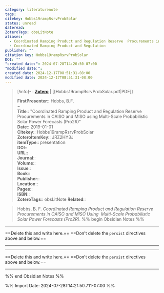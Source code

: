 ```yaml
---
category: literaturenote
tags: 
citekey: Hobbs19rampRsrvProbSolar
status: unread
dateread: 
ZoteroTags: obsLitNote
aliases:
  - Coordinated Ramping Product and Regulation Reserve  Procurements in CAISO and MISO using  Multi-Scale Probabilistic Solar Power Forecasts (Pro2R)
  - Coordinated Ramping Product and Regulation
publisher: ""
citation key: Hobbs19rampRsrvProbSolar
DOI: ""
"created date:": 2024-07-28T14:20:50-07:00
"modified date:": 
created date: 2024-12-17T08:51:31-08:00
modified date: 2024-12-17T08:51:31-08:00
---
```


> [!info]- : [**Zotero**](zotero://select/library/items/JRZ2HY3J)   | [[Hobbs19rampRsrvProbSolar.pdf|PDF]]
>
> 
> 
> **FirstPresenter**:: Hobbs, B.F.  
~    
> **Title**:: "Coordinated Ramping Product and Regulation Reserve  Procurements in CAISO and MISO using  Multi-Scale Probabilistic Solar Power Forecasts (Pro2R)"  
> **Date**:: 2019-01-01  
> **Citekey**:: Hobbs19rampRsrvProbSolar  
> **ZoteroItemKey**:: JRZ2HY3J  
> **itemType**:: presentation  
> **DOI**::   
> **URL**::   
> **Journal**::   
> **Volume**::   
> **Issue**::   
> **Book**::   
> **Publisher**::   
> **Location**::    
> **Pages**::   
> **ISBN**::   
> **ZoteroTags**:: obsLitNote
> **Related**:: 

> Hobbs, B. F. _Coordinated Ramping Product and Regulation Reserve  Procurements in CAISO and MISO Using  Multi-Scale Probabilistic Solar Power Forecasts (Pro2R)_.
%% begin Obsidian Notes %%
___
==Delete this and write here.==
==Don't delete the `persist` directives above and below.==
___
___
==Delete this and write here.==
==Don't delete the `persist` directives above and below.==
___
%% end Obsidian Notes %%



%% Import Date: 2024-07-28T14:21:50.711-07:00 %%
